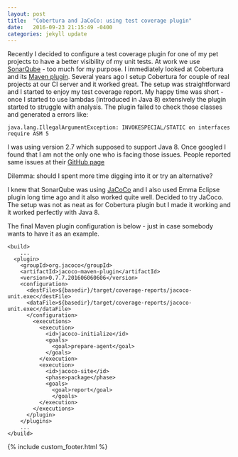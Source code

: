 ```yaml
---
layout: post
title:  "Cobertura and JaCoCo: using test coverage plugin"
date:   2016-09-23 21:15:49 -0400
categories: jekyll update
---
```

Recently I decided to configure a test coverage plugin for one of my pet projects to have a better visibility of my unit tests. At work we use [SonarQube](http://www.sonarqube.org/) - too much for my purpose. I immediately looked at Cobertura and its [Maven plugin](http://www.mojohaus.org/cobertura-maven-plugin/). Several years ago I setup Cobertura for couple of real projects at our CI server and it worked great. The setup was straightforward and I started to enjoy my test coverage report. My happy time was short - once I started to use lambdas (introduced in Java 8) extensively the plugin started to struggle with analysis. The plugin failed to check those classes and generated a errors like:

```
java.lang.IllegalArgumentException: INVOKESPECIAL/STATIC on interfaces require ASM 5
```

I was using version 2.7 which supposed to support Java 8. Once googled I found that I am not the only one who is facing those issues. People reported same issues at their [GitHub page](https://github.com/cobertura/cobertura/issues/166)

Dilemma: should I spent more time digging into it or try an alternative?

I knew that SonarQube was using [JaCoCo](http://www.eclemma.org/jacoco/) and I also used Emma Eclipse plugin long time ago and it also worked quite well. Decided to try JaCoco. The setup was not as neat as for Cobertura plugin but I made it working and it worked perfectly with Java 8.

The final Maven plugin configuration is below - just in case somebody wants to have it as an example.

```
<build>
	...
  <plugin>
    <groupId>org.jacoco</groupId>
    <artifactId>jacoco-maven-plugin</artifactId>
    <version>0.7.7.201606060606</version>
    <configuration>
      <destFile>${basedir}/target/coverage-reports/jacoco-unit.exec</destFile>
      <dataFile>${basedir}/target/coverage-reports/jacoco-unit.exec</dataFile>
      </configuration>
        <executions>
          <execution>
            <id>jacoco-initialize</id>
            <goals>
              <goal>prepare-agent</goal>
            </goals>
          </execution>
          <execution>
            <id>jacoco-site</id>
            <phase>package</phase>
            <goals>
              <goal>report</goal>
              </goals>
          </execution>
        </executions>
      </plugin>
    </plugins>
    ...
</build>
```
{% include custom_footer.html %}
